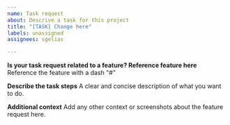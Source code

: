 ```yaml
---
name: Task request
about: Descrive a task for this project
title: "[TASK] Change here"
labels: unassigned
assignees: sgelias

---
```


**Is your task request related to a feature? Reference feature here**
Reference the feature with a dash "#"

**Describe the task steps**
A clear and concise description of what you want to do.

**Additional context**
Add any other context or screenshots about the feature request here.
